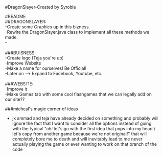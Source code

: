 #DragonSlayer-Created by Syrobia
<p>
#README</br>
##DRAGONSLAYER:</br>
-Create some Graphics up in this bizness.</br>
-Rewire the DragonSlayer.java class to implement all these methods we made.<br>
-</br>
</br>
###BUISNESS:</br>
-Create logo (Teja you're up)</br>
-Improve Website</br>
-Make a name for ourselves! Be Official!</br>
-Later on --> Expand to Facebook, Youtube, etc.</br>
</br>
###WEBSITE:</br>
-Improve it</br>
-Make Games tab with some cool flashgames that we can legally add on our site??</br>

###micheal's magic corner of ideas
- jk ammad and teja have already decided on something and probably will ignore the fact that I want to consider all the options instead of going with the typical "oh! let's go with the first idea that pops into my head / let's copy from another game because we're not original!" that will completely bore me to death and will inevitably lead to me never actually playing the game or ever wanting to work on that branch of the code
